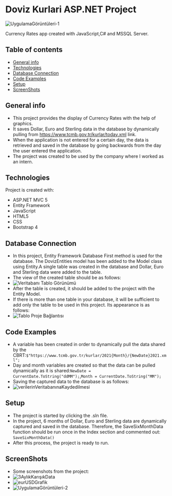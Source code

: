 # Doviz Kurlari ASP.NET Project
 
![UygulamaGörüntüleri-1](https://user-images.githubusercontent.com/43846785/140271806-f0b7e49c-3db7-4ac7-bfd9-93636a555e66.png)


Currency Rates app created with JavaScript,C# and MSSQL Server.
## Table of contents
* [General info](#general-info)
* [Technologies](#technologies)
* [Database Connection](#database-connection)
* [Code Examples](#code-examples)
* [Setup]($setup)
* [ScreenShots](#screenshots)

## General info
* This project provides the display of Currency Rates with the help of graphics.
* It saves Dollar, Euro and Sterling data in the database by dynamically pulling from https://www.tcmb.gov.tr/kurlar/today.xml link.
* When the application is not entered for a certain day, the data is retrieved and saved in the database by going backwards from the day the user entered the application. 
* The project was created to be used by the company where I worked as an intern.
	
 ## Technologies
Project is created with:
* ASP.NET MVC 5
* Entity Framework
* JavaScript
* HTML5
* CSS
* Bootstrap 4

## Database Connection
* In this project, Entity Framework Database First method is used for the database. The DovizEntities model has been added to the Model class using Entity.A single table was created in the database and Dollar, Euro and Sterling data were added to the table.
* The view of the created table should be as follows:
* ![Veritabanı Tablo Görünümü](https://user-images.githubusercontent.com/43846785/140274355-db78f7a0-653f-482b-b607-e9b3d229b615.png)
* After the table is created, it should be added to the project with the Entity Model.
* If there is more than one table in your database, it will be sufficient to add only the table to be used in this project. Its appearance is as follows:
* ![Tablo Proje Bağlantısı](https://user-images.githubusercontent.com/43846785/140274781-a947536c-47f2-4af5-8275-431ecdcab72a.png)

## Code Examples
 
* A variable has been created in order to dynamically pull the data shared by the CBRT:`$"https://www.tcmb.gov.tr/kurlar/2021{Month}/{NewDate}2021.xml";`
* Day and month variables are created so that the data can be pulled dynamically as it is shared:`NewDate = CurrentDate.ToString("ddMM");`,`Month = CurrentDate.ToString("MM");`
* Saving the captured data to the database is as follows:
* ![verilerinVeritabanınaKaydedilmesi](https://user-images.githubusercontent.com/43846785/140273778-04c76c9c-6e45-4e96-9694-b99baef44b06.png)
	
## Setup
* The project is started by clicking the .sln file.
* In the project, 6 months of Dollar, Euro and Sterling data are dynamically captured and saved in the database. Therefore, the SaveSixMonthData function should be run once in the Index section and commented out: `SaveSixMonthData()`
* After this process, the project is ready to run.
## ScreenShots
* Some screenshots from the project:
* ![3AylıkKarışıkData](https://user-images.githubusercontent.com/43846785/140275286-295998e9-50fa-41f0-ad5d-3037a6568a97.png)
* ![eurUSDGrafik](https://user-images.githubusercontent.com/43846785/140275318-c23aefc3-2053-4a6e-9c40-12be9ac50307.png)
* ![UygulamaGörüntüleri-2](https://user-images.githubusercontent.com/43846785/140275946-0b2b9b9f-7659-41a7-8047-b1d773049f5f.png)


